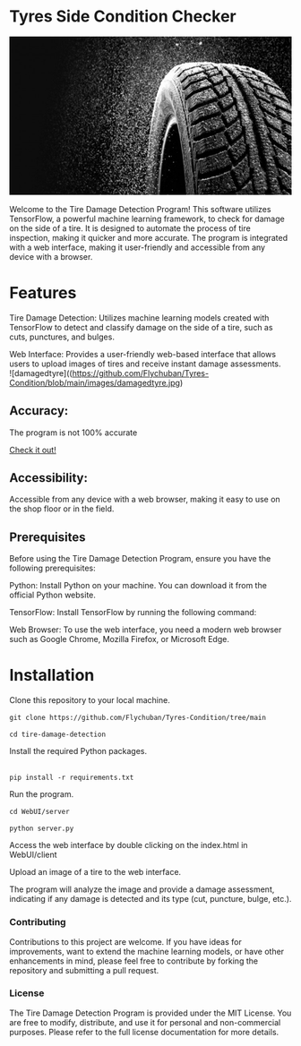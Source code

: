 # Tyres Side Condition Checker
![tyre](https://github.com/Flychuban/Tyres-Condition/blob/main/images/tyre.jpg)

Welcome to the Tire Damage Detection Program! This software utilizes TensorFlow, a powerful machine learning framework, to check for damage on the side of a tire.
It is designed to automate the process of tire inspection, making it quicker and more accurate. 
The program is integrated with a web interface, making it user-friendly and accessible from any device with a browser.

# Features
Tire Damage Detection: Utilizes machine learning models created with TensorFlow to detect and classify damage on the side of a tire, such as cuts, punctures, and bulges.

Web Interface: Provides a user-friendly web-based interface that allows users to upload images of tires and receive instant damage assessments.</br>
![damagedtyre]((https://github.com/Flychuban/Tyres-Condition/blob/main/images/damagedtyre.jpg)

## Accuracy: 

The program is not 100% accurate

[Check it out!](http://95.42.52.106:2006/DemoGumi/client/index.html)

## Accessibility: 
Accessible from any device with a web browser, making it easy to use on the shop floor or in the field.

## Prerequisites
Before using the Tire Damage Detection Program, ensure you have the following prerequisites:

Python: Install Python on your machine. You can download it from the official Python website.

TensorFlow: Install TensorFlow by running the following command:

Web Browser: To use the web interface, you need a modern web browser such as Google Chrome, Mozilla Firefox, or Microsoft Edge.

# Installation
Clone this repository to your local machine.

```
git clone https://github.com/Flychuban/Tyres-Condition/tree/main
```
```
cd tire-damage-detection
```
Install the required Python packages.
```

pip install -r requirements.txt
```
Run the program.
```
cd WebUI/server
```
```
python server.py
```
Access the web interface by double clicking on the index.html in WebUI/client

Upload an image of a tire to the web interface.

The program will analyze the image and provide a damage assessment, indicating if any damage is detected and its type (cut, puncture, bulge, etc.).

### Contributing
Contributions to this project are welcome. If you have ideas for improvements, want to extend the machine learning models, or have other enhancements in mind, please feel free to contribute by forking the repository and submitting a pull request.

### License
The Tire Damage Detection Program is provided under the MIT License. You are free to modify, distribute, and use it for personal and non-commercial purposes. Please refer to the full license documentation for more details.
